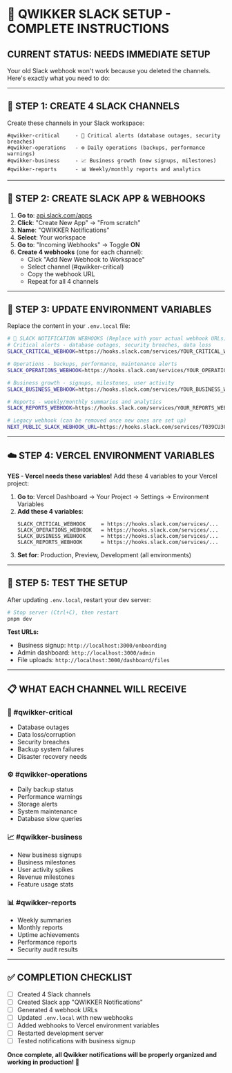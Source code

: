 # 🚨 QWIKKER SLACK SETUP - COMPLETE INSTRUCTIONS

## **CURRENT STATUS: NEEDS IMMEDIATE SETUP**

Your old Slack webhook won't work because you deleted the channels. Here's exactly what you need to do:

---

## **📱 STEP 1: CREATE 4 SLACK CHANNELS**

Create these channels in your Slack workspace:

```
#qwikker-critical     - 🚨 Critical alerts (database outages, security breaches)
#qwikker-operations   - ⚙️ Daily operations (backups, performance warnings)  
#qwikker-business     - 📈 Business growth (new signups, milestones)
#qwikker-reports      - 📊 Weekly/monthly reports and analytics
```

---

## **🔗 STEP 2: CREATE SLACK APP & WEBHOOKS**

1. **Go to**: [api.slack.com/apps](https://api.slack.com/apps)
2. **Click**: "Create New App" → "From scratch"
3. **Name**: "QWIKKER Notifications"
4. **Select**: Your workspace
5. **Go to**: "Incoming Webhooks" → Toggle **ON**
6. **Create 4 webhooks** (one for each channel):
   - Click "Add New Webhook to Workspace"
   - Select channel (#qwikker-critical)
   - Copy the webhook URL
   - Repeat for all 4 channels

---

## **🔧 STEP 3: UPDATE ENVIRONMENT VARIABLES**

Replace the content in your `.env.local` file:

```bash
# 🚨 SLACK NOTIFICATION WEBHOOKS (Replace with your actual webhook URLs)
# Critical alerts - database outages, security breaches, data loss
SLACK_CRITICAL_WEBHOOK=https://hooks.slack.com/services/YOUR_CRITICAL_WEBHOOK_HERE

# Operations - backups, performance, maintenance alerts  
SLACK_OPERATIONS_WEBHOOK=https://hooks.slack.com/services/YOUR_OPERATIONS_WEBHOOK_HERE

# Business growth - signups, milestones, user activity
SLACK_BUSINESS_WEBHOOK=https://hooks.slack.com/services/YOUR_BUSINESS_WEBHOOK_HERE

# Reports - weekly/monthly summaries and analytics
SLACK_REPORTS_WEBHOOK=https://hooks.slack.com/services/YOUR_REPORTS_WEBHOOK_HERE

# Legacy webhook (can be removed once new ones are set up)
NEXT_PUBLIC_SLACK_WEBHOOK_URL=https://hooks.slack.com/services/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
```

---

## **☁️ STEP 4: VERCEL ENVIRONMENT VARIABLES**

**YES - Vercel needs these variables!** Add these 4 variables to your Vercel project:

1. **Go to**: Vercel Dashboard → Your Project → Settings → Environment Variables
2. **Add these 4 variables**:
   ```
   SLACK_CRITICAL_WEBHOOK     = https://hooks.slack.com/services/...
   SLACK_OPERATIONS_WEBHOOK   = https://hooks.slack.com/services/...
   SLACK_BUSINESS_WEBHOOK     = https://hooks.slack.com/services/...
   SLACK_REPORTS_WEBHOOK      = https://hooks.slack.com/services/...
   ```
3. **Set for**: Production, Preview, Development (all environments)

---

## **🧪 STEP 5: TEST THE SETUP**

After updating `.env.local`, restart your dev server:

```bash
# Stop server (Ctrl+C), then restart
pnpm dev
```

**Test URLs:**
- Business signup: `http://localhost:3000/onboarding`
- Admin dashboard: `http://localhost:3000/admin`
- File uploads: `http://localhost:3000/dashboard/files`

---

## **📋 WHAT EACH CHANNEL WILL RECEIVE**

### **🚨 #qwikker-critical**
- Database outages
- Data loss/corruption
- Security breaches
- Backup system failures
- Disaster recovery needs

### **⚙️ #qwikker-operations**  
- Daily backup status
- Performance warnings
- Storage alerts
- System maintenance
- Database slow queries

### **📈 #qwikker-business**
- New business signups
- Business milestones
- User activity spikes
- Revenue milestones
- Feature usage stats

### **📊 #qwikker-reports**
- Weekly summaries
- Monthly reports
- Uptime achievements
- Performance reports
- Security audit results

---

## **✅ COMPLETION CHECKLIST**

- [ ] Created 4 Slack channels
- [ ] Created Slack app "QWIKKER Notifications"  
- [ ] Generated 4 webhook URLs
- [ ] Updated `.env.local` with new webhooks
- [ ] Added webhooks to Vercel environment variables
- [ ] Restarted development server
- [ ] Tested notifications with business signup

**Once complete, all Qwikker notifications will be properly organized and working in production! 🎉**
